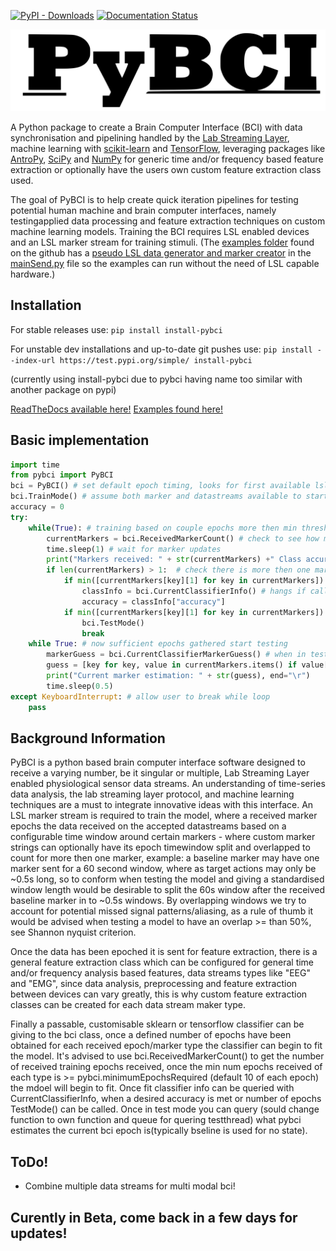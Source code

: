 [![PyPI - Downloads](https://img.shields.io/pypi/dm/install-pybci)](https://pypi.org/project/install-pybci)  [![Documentation Status](https://readthedocs.org/projects/pybci/badge/?version=latest)](https://pybci.readthedocs.io/en/latest/?badge=latest)

[![pybci](https://raw.githubusercontent.com/LMBooth/pybci/main/docs/Images/pyBCITitle.svg)](https://github.com/LMBooth/pybci)

A Python package to create a Brain Computer Interface (BCI) with data synchronisation and pipelining handled by the [Lab Streaming Layer](https://github.com/sccn/labstreaminglayer), machine learning with [scikit-learn](https://scikit-learn.org/stable/#) and [TensorFlow](https://www.tensorflow.org/install), leveraging packages like [AntroPy](https://github.com/raphaelvallat/antropy), [SciPy](https://scipy.org/) and [NumPy](https://numpy.org/) for generic time and/or frequency based feature extraction or optionally have the users own custom feature extraction class used.

The goal of PyBCI is to help create quick iteration pipelines for testing potential human machine and brain computer interfaces, namely testingapplied data processing and feature extraction techniques on custom machine learning models. Training the BCI requires LSL enabled devices and an LSL marker stream for training stimuli. (The [examples folder](https://github.com/LMBooth/pybci/tree/main/pybci/Examples) found on the github has a [pseudo LSL data generator and marker creator](https://github.com/LMBooth/pybci/tree/main/pybci/Examples/PsuedoLSLStreamGenerator) in the [mainSend.py](https://github.com/LMBooth/pybci/tree/main/pybci/Examples/PsuedoLSLStreamGenerator/mainSend.py) file so the examples can run without the need of LSL capable hardware.)

## Installation
For stable releases use: ```pip install install-pybci```

For unstable dev installations and up-to-date git pushes use: ```pip install --index-url https://test.pypi.org/simple/ install-pybci```

(currently using install-pybci due to pybci having name too similar with another package on pypi)

[ReadTheDocs available here!](https://pybci.readthedocs.io/en/latest/)      [Examples found here!](https://github.com/LMBooth/pybci/tree/main/pybci/Examples)

## Basic implementation
```python
import time
from pybci import PyBCI
bci = PyBCI() # set default epoch timing, looks for first available lsl stream and all data streams
bci.TrainMode() # assume both marker and datastreams available to start training on received epochs
accuracy = 0
try:
    while(True): # training based on couple epochs more then min threshold for classifying
        currentMarkers = bci.ReceivedMarkerCount() # check to see how many received epochs, if markers sent to close together will be ignored till done processing
        time.sleep(1) # wait for marker updates
        print("Markers received: " + str(currentMarkers) +" Class accuracy: " + str(accuracy), end="\r")
        if len(currentMarkers) > 1:  # check there is more then one marker type received
            if min([currentMarkers[key][1] for key in currentMarkers]) > bci.minimumEpochsRequired:
                classInfo = bci.CurrentClassifierInfo() # hangs if called too early
                accuracy = classInfo["accuracy"]
            if min([currentMarkers[key][1] for key in currentMarkers]) > bci.minimumEpochsRequired+1:  
                bci.TestMode()
                break
    while True: # now sufficient epochs gathered start testing
        markerGuess = bci.CurrentClassifierMarkerGuess() # when in test mode only y_pred returned
        guess = [key for key, value in currentMarkers.items() if value[0] == markerGuess]
        print("Current marker estimation: " + str(guess), end="\r")
        time.sleep(0.5)
except KeyboardInterrupt: # allow user to break while loop
    pass
```

## Background Information
PyBCI is a python based brain computer interface software designed to receive a varying number, be it singular or multiple, Lab Streaming Layer enabled physiological sensor data streams. An understanding of time-series data analysis, the lab streaming layer protocol, and machine learning techniques are a must to integrate innovative ideas with this interface. An LSL marker stream is required to train the model, where a received marker epochs the data received on the accepted datastreams based on a configurable time window around certain markers - where custom marker strings can optionally have its epoch timewindow split and overlapped to count for more then one marker, example: a baseline marker may have one marker sent for a 60 second window, where as target actions may only be ~0.5s long, so to conform when testing the model and giving a standardised window length would be desirable to split the 60s window after the received baseline marker in to ~0.5s windows. By overlapping windows we try to account for potential missed signal patterns/aliasing, as a rule of thumb it would be advised when testing a model to have an overlap >= than 50%, see Shannon nyquist criterion.

Once the data has been epoched it is sent for feature extraction, there is a general feature extraction class which can be configured for general time and/or frequency analysis based features, data streams types like "EEG" and "EMG", since data analysis, preprocessing and feature extraction between devices can vary greatly, this is why custom feature extraction classes can be created for each data stream maker type. 

Finally a passable, customisable sklearn or tensorflow classifier can be giving to the bci class, once a defined number of epochs have been obtained for each received epoch/marker type the classifier can begin to fit the model. It's advised to use bci.ReceivedMarkerCount() to get the number of received training epochs received, once the min num epochs received of each type is >= pybci.minimumEpochsRequired (default 10 of each epoch) the mdoel will begin to fit. Once fit classifier info can be queried with CurrentClassifierInfo, when a desired accuracy is met or number of epochs TestMode() can be called. Once in test mode you can query (sould change function to own function and queue for quering testthread) what pybci estimates the current bci epoch is(typically bseline is used for no state).

## ToDo!
- Combine multiple data streams for multi modal bci!

## Curently in Beta, come back in a few days for updates!
